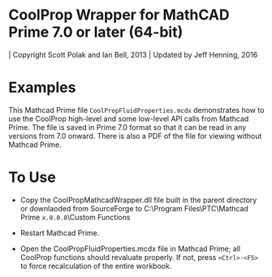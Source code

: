 CoolProp Wrapper for MathCAD Prime 7.0 or later (64-bit)
==========================================================

| Copyright Scott Polak and Ian Bell, 2013
| Updated by Jeff Henning, 2016

Examples
========

This Mathcad Prime file ``CoolPropFluidProperties.mcdx`` demonstrates how to use the CoolProp high-level and some low-level API calls from Mathcad Prime.  The file is saved in Prime 7.0 format so that it can be read in any versions from 7.0 onward.  There is also a PDF of the file for viewing without Mathcad Prime.


To Use
======

* Copy the CoolPropMathcadWrapper.dll file built in the parent directory or downlaoded from SourceForge to C:\\Program Files\\PTC\\Mathcad Prime ``x.0.0.0``\\Custom Functions 

* Restart Mathcad Prime.

* Open the CoolPropFluidProperties.mcdx file in Mathcad Prime; all CoolProp functions should revaluate properly.  If not, press `<Ctrl>-<F5>` to force recalculation of the entire workbook.


